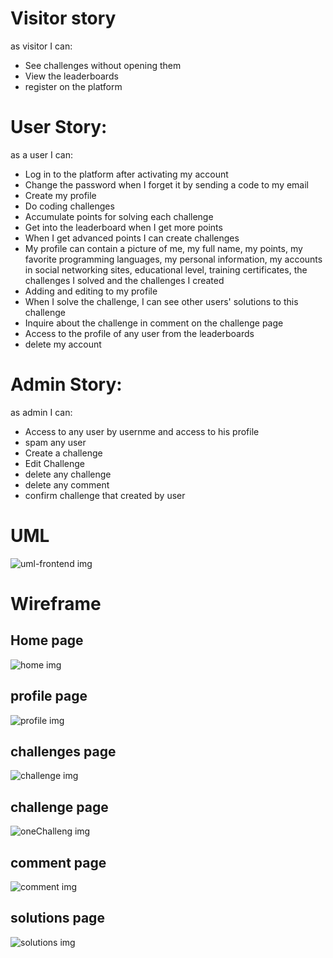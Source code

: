 # Visitor story
as visitor I can:

* See challenges without opening them
* View the leaderboards
* register on the platform


# User Story:
as a user I can:

* Log in to the platform after activating my account
* Change the password when I forget it by sending a code to my email
* Create my profile
* Do coding challenges
* Accumulate points for solving each challenge
* Get into the leaderboard when I get more points
* When I get advanced points I can create challenges
* My profile can contain a picture of me, my full name, my points, my favorite programming languages, my personal information, my accounts in social networking sites, educational level, training certificates, the challenges I solved and the challenges I created
* Adding and editing to my profile
* When I solve the challenge, I can see other users' solutions to this challenge
* Inquire about the challenge in comment on the challenge page
* Access to the profile of any user from the leaderboards
* delete my account

# Admin Story:
as admin I can:

* Access to any user by usernme and access to his profile
* spam any user
* Create a challenge
* Edit Challenge
* delete any challenge
* delete any comment
* confirm challenge that created by user

# UML

![uml-frontend img](https://github.com/MP-Project-Nouf/client/blob/main/uml-frontend.png)

# Wireframe
## Home page
![home img](https://github.com/MP-Project-Nouf/client/blob/main/home.png)

## profile page
![profile img](https://github.com/MP-Project-Nouf/client/blob/main/profile.png)

## challenges page
![challenge img](https://github.com/MP-Project-Nouf/client/blob/main/challenge.png)

## challenge page
![oneChalleng img](https://github.com/MP-Project-Nouf/client/blob/main/oneChalleng.png)

## comment page
![comment img](https://github.com/MP-Project-Nouf/client/blob/main/comment.png)

## solutions page
![solutions img](https://github.com/MP-Project-Nouf/client/blob/main/solutions.png)




